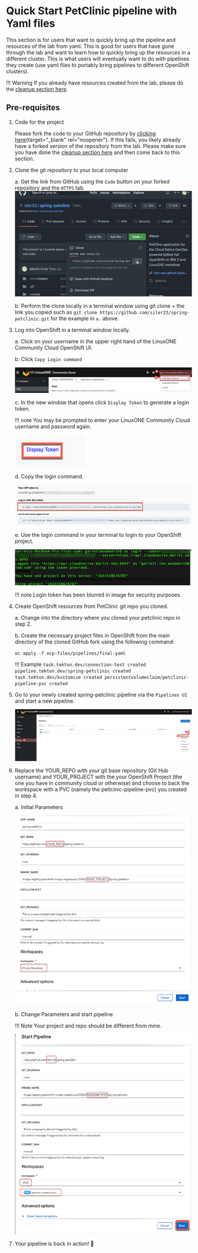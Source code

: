 # Quick Start PetClinic pipeline with Yaml files

This section is for users that want to quickly bring up the pipeline and resources of the lab from yaml. This is good for users that have gone through the lab and want to learn how to quickly bring up the resources in a different cluster. This is what users will eventually want to do with pipelines they create (use yaml files to portably bring pipelines to different OpenShift clusters).

!!! Warning
    If you already have resources created from the lab, please do the [cleanup section here](cleanup/full-cleanup.md).

## Pre-requisites

1. Code for the project

    Please fork the code to your GitHub repository by [clicking here](https://github.com/ibm-wsc/spring-petclinic/fork){target="_blank" rel="noopener"}. If this fails, you likely already have a forked version of the repository from the lab. Please make sure you have done the [cleanup section here](cleanup/full-cleanup.md) and then come back to this section.

2. Clone the git repository to your local computer 

    a. Get the link from GitHub using the `Code` button on your forked repository and the `HTTPS` tab. ![Clone PetClinic example](../images/YamlSetup/ClonePetclinic.png)

    b. Perform the clone locally in a terminal window using git clone + the link you copied such as `git clone https://github.com/siler23/spring-petclinic.git` for the example in `a.` above.

3. Log into OpenShift in a terminal window locally.

    a. Click on your username in the upper right hand of the LinuxONE Community Cloud OpenShift UI.

    b. Click `Copy Login command`

    ![Copy Login Command](../images/YamlSetup/CopyLoginCommand.png)

    c. In the new window that opens click `Display Token` to generate a login token.

    !!! note
        You may be prompted to enter your LinuxONE Community Cloud username and password again.
        
    ![Display Token Prompt](../images/YamlSetup/DisplayTokenPrompt.png)

    d. Copy the login command.

    ![Oc Login Command Copy ](../images/YamlSetup/OcLoginCommand.png)

    e. Use the login command in your terminal to login to your OpenShift project.

    ![Terminal oc Login](../images/YamlSetup/TerminalLogin.png)

    !!! note
        Login token has been blurred in image for security purposes.

4. Create OpenShift resources from PetClinic git repo you cloned.

    a. Change into the directory where you cloned your petclinic repo in step 2.

    b. Create the necessary project files in OpenShift from the main directory of the cloned GitHub fork using the following command:

    ```
    oc apply -f ocp-files/pipelines/final-yaml
    ```

    !!! Example
        ```
        task.tekton.dev/connection-test created
        pipeline.tekton.dev/spring-petclinic created
        task.tekton.dev/kustomize created
        persistentvolumeclaim/petclinic-pipeline-pvc created
        ```

5. Go to your newly created spring-petclinic pipeline via the `Pipelines UI` and start a new pipeline.

    ![Start New Pipeline](../images/YamlSetup/StartPipelineSelect.png)

6. Replace the YOUR_REPO with your git base repository (Git Hub username) and YOUR_PROJECT with the your OpenShift Project (the one you have in community cloud or otherwise) and choose to back the workspace with a PVC (namely the petlcinic-pipeline-pvc) you created in step 4. 

    a. Initial Parameters

    ![Pipeline Initial Look Start Screen](../images/YamlSetup/PipelineInitialWindow.png)

    b. Change Parameters and start pipeline

    !!! Note
        Your project and repo should be different from mine.

    ![Pipeline Final Start Screen](../images/YamlSetup/StartPipelineWithChanges.png)

7. Your pipeline is back in action! :tada: